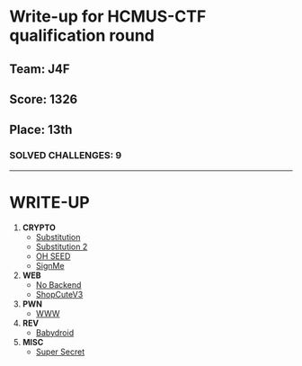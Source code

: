 # Write-up for HCMUS-CTF qualification round
## Team: J4F  
## Score: 1326 
## Place: 13th
### SOLVED CHALLENGES: 9
---
# WRITE-UP
1. **CRYPTO**
    * [Substitution](Substitution/README.md)
    * [Substitution 2](Substitution%202/README.md)
    * [OH SEED](OH%20SEED/README.md)
    * [SignMe](SignMe/README.md)
2. **WEB**
    * [No Backend](No%20Backend/README.md)
    * [ShopCuteV3](ShopCuteV3/README.md)
3. **PWN** 
    * [WWW](www/README.md)
4. **REV**
    * [Babydroid](babyroid/README.md)
5. **MISC**
    * [Super Secret](Super%20Secret/README.md)
